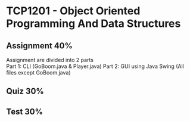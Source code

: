 # TCP1201 - Object Oriented Programming And Data Structures

## Assignment 40%
Assignment are divided into 2 parts  
Part 1: CLI (GoBoom.java & Player.java)
Part 2: GUI using Java Swing (All files except GoBoom.java)

## Quiz 30%

## Test 30%
